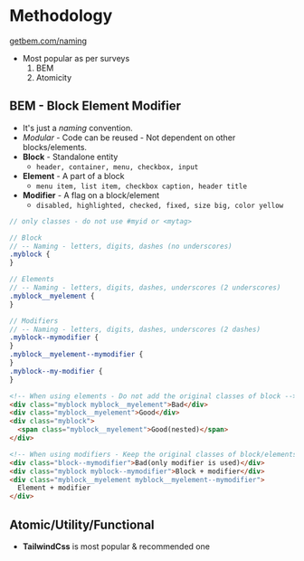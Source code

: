 # Methodology

[getbem.com/naming](http://getbem.com/naming/)

- Most popular as per surveys
  1. BEM
  2. Atomicity

## BEM - Block Element Modifier

- It's just a _naming_ convention.
- _Modular_ - Code can be reused - Not dependent on other blocks/elements.
- **Block** - Standalone entity
  - `header, container, menu, checkbox, input`
- **Element** - A part of a block
  - `menu item, list item, checkbox caption, header title`
- **Modifier** - A flag on a block/element
  - `disabled, highlighted, checked, fixed, size big, color yellow`

```scss
// only classes - do not use #myid or <mytag>

// Block
// -- Naming - letters, digits, dashes (no underscores)
.myblock {
}

// Elements
// -- Naming - letters, digits, dashes, underscores (2 underscores)
.myblock__myelement {
}

// Modifiers
// -- Naming - letters, digits, dashes, underscores (2 dashes)
.myblock--mymodifier {
}
.myblock__myelement--mymodifier {
}
.myblock--my-modifier {
}
```

```html
<!-- When using elements - Do not add the original classes of block -->
<div class="myblock myblock__myelement">Bad</div>
<div class="myblock__myelement">Good</div>
<div class="myblock">
  <span class="myblock__myelement">Good(nested)</span>
</div>

<!-- When using modifiers - Keep the original classes of block/elements -->
<div class="block--mymodifier">Bad(only modifier is used)</div>
<div class="myblock myblock--mymodifier">Block + modifier</div>
<div class="myblock__myelement myblock__myelement--mymodifier">
  Element + modifier
</div>
```

## Atomic/Utility/Functional

- **TailwindCss** is most popular & recommended one
